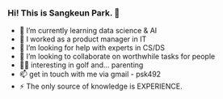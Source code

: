 ### Hi! This is Sangkeun Park. 👋

- 📝 I’m currently learning data science & AI
- 🏢 I worked as a product manager in IT
- 🤔 I’m looking for help with experts in CS/DS
- 👯 I’m looking to collaborate on worthwhile tasks for people
- 🏌🏻 interesting in golf and... parenting
- 📫 get in touch with me via gmail - psk492
- ⚡ The only source of knowledge is EXPERIENCE.
